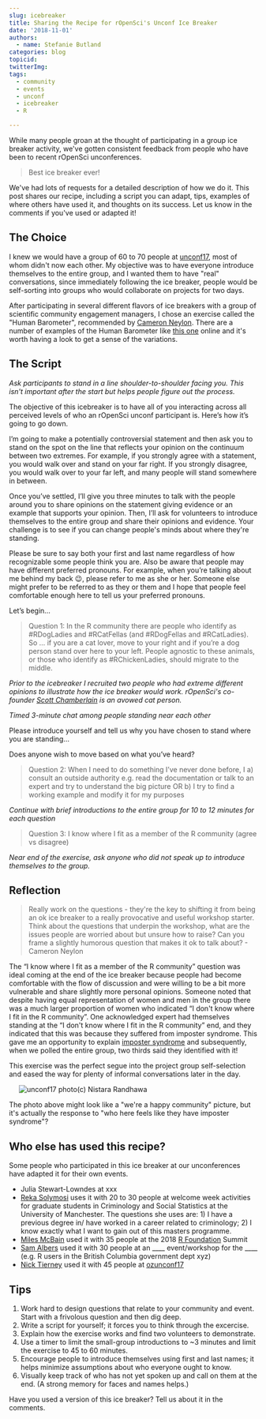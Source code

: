 ```yaml
---
slug: icebreaker
title: Sharing the Recipe for rOpenSci's Unconf Ice Breaker
date: '2018-11-01'
authors:
  - name: Stefanie Butland
categories: blog
topicid:
twitterImg:
tags:
  - community
  - events
  - unconf
  - icebreaker
  - R

---
```

While many people groan at the thought of participating in a group ice breaker activity, we've gotten consistent feedback from people who have been to recent rOpenSci unconferences.

> Best ice breaker ever!

We've had lots of requests for a detailed description of how we do it. This post shares our recipe, including a script you can adapt, tips, examples of where others have used it, and thoughts on its success. Let us know in the comments if you've used or adapted it!


## The Choice
I knew we would have a group of 60 to 70 people at [unconf17](https://ropensci.org/blog/2017/06/02/unconf2017/), most of whom didn't now each other. My objective was to have everyone introduce themselves to the entire group, and I wanted them to have "real" conversations, since immediately following the ice breaker, people would be self-sorting into groups who would collaborate on projects for two days.

After participating in several different flavors of ice breakers with a group of scientific community engagement managers, I chose an exercise called the "Human Barometer", recommended by [Cameron Neylon](https://twitter.com/cameronneylon). There are a number of examples of the Human Barometer like [this one](https://www.facinghistory.org/resource-library/teaching-strategies/barometer-taking-stand-controversial-issues) online and it's worth having a look to get a sense of the variations.

## The Script
*Ask participants to stand in a line shoulder-to-shoulder facing you. This isn't important after the start but helps people figure out the process.*

The objective of this icebreaker is to have all of you interacting across all perceived levels of who an rOpenSci unconf participant is. Here’s how it’s going to go down.

I’m going to make a potentially controversial statement and then ask you to stand on the spot on the line that reflects your opinion on the continuum between two extremes. For example, if you strongly agree with a statement, you would walk over and stand on your far right. If you strongly disagree, you would walk over to your far left, and many people will stand somewhere in between.

Once you’ve settled, I’ll give you three minutes to talk with the people around you to share opinions on the statement giving evidence or an example that supports your opinion. Then, I’ll ask for volunteers to introduce themselves to the entire group and share their opinions and evidence. Your challenge is to see if you can change people's minds about where they're standing.

Please be sure to say both your first and last name regardless of how recognizable some people think you are. Also be aware that people may have different preferred pronouns. For example, when you’re talking about me behind my back 😉, please refer to me as she or her. Someone else might prefer to be referred to as they or them and I hope that people feel comfortable enough here to tell us your preferred pronouns.

Let’s begin…

> Question 1: In the R community there are people who identify as #RDogLadies and #RCatFellas (and #RDogFellas and #RCatLadies). So … if you are a cat lover, move to your right and if you’re a dog person stand over here to your left. People agnostic to these animals, or those who identify as #RChickenLadies, should migrate to the middle.

*Prior to the icebreaker I recruited two people who had extreme different opinions to illustrate how the ice breaker would work. rOpenSci's co-founder [Scott Chamberlain](https://twitter.com/sckottie) is an avowed cat person.*

*Timed 3-minute chat among people standing near each other*

Please introduce yourself and tell us why you have chosen to stand where you are standing...

Does anyone wish to move based on what you’ve heard?

> Question 2: When I need to do something I’ve never done before, I a) consult an outside authority e.g. read the documentation or talk to an expert and try to understand the big picture OR b) I try to find a working example and modify it for my purposes

*Continue with brief introductions to the entire group for 10 to 12 minutes for each question*

> Question 3: I know where I fit as a member of the R community (agree vs disagree)

*Near end of the exercise, ask anyone who did not speak up to introduce themselves to the group.*

## Reflection

> Really work on the questions - they're the key to shifting it from being an ok ice breaker to a really provocative and useful workshop starter. Think about the questions that underpin the workshop, what are the issues people are worried about but unsure how to raise? Can you frame a slightly humorous question that makes it ok to talk about? - Cameron Neylon

The “I know where I fit as a member of the R community” question was ideal coming at the end of the ice breaker because people had become comfortable with the flow of discussion and were willing to be a bit more vulnerable and share slightly more personal opinions. Someone noted that despite having equal representation of women and men in the group there was a much larger proportion of women who indicated “I don't know where I fit in the R community”. One acknowledged expert had themselves standing at the “I don't know where I fit in the R community” end, and they indicated that this was because they suffered from imposter syndrome. This gave me an opportunity to explain [imposter syndrome](https://en.wikipedia.org/wiki/Impostor_syndrome) and subsequently, when we polled the entire group, two thirds said they identified with it!

This exercise was the perfect segue into the project group self-selection and eased the way for plenty of informal conversations later in the day.

<img src="/img/blog-images/2018-11-01-icebreaker/ropensci-unconf17-community-nistara-randhawa.jpg" alt="unconf17 photo(c) Nistara Randhawa" style="margin: 0px 20px;">

The photo above might look like a "we're a happy community" picture, but it's actually the response to "who here feels like they have imposter syndrome"?

## Who else has used this recipe?
Some people who participated in this ice breaker at our unconferences have adapted it for their own events.

- Julia Stewart-Lowndes at xxx
- [Reka Solymosi](https://twitter.com/r_solymosi) uses it with 20 to 30 people at welcome week activities for graduate students in Criminology and Social Statistics at the University of Manchester. The questions she uses are: 1) I have a previous degree in/ have worked in a career related to criminology; 2) I know exactly what I want to gain out of this masters programme.
- [Miles McBain](https://twitter.com/milesmcbain) used it with 35 people at the 2018 [R Foundation](https://www.r-project.org/foundation/) Summit
- [Sam Albers](https://twitter.com/big_bad_sam) used it with 30 people at an ____ event/workshop for the ____ (e.g. R users in the British Columbia government dept xyz)
- [Nick Tierney](https://twitter.com/nj_tierney) used it with 45 people at [ozunconf17](https://ropensci.org/blog/2017/10/31/ozunconf2017/)

## Tips
1. Work hard to design questions that relate to your community and event. Start with a frivolous question and then dig deep.
1. Write a script for yourself; it forces you to think through the excercise.
1. Explain how the exercise works and find two volunteers to demonstrate.
1. Use a timer to limit the small-group introductions to ~3 minutes and limit the exercise to 45 to 60 minutes.
1. Encourage people to introduce themselves using first and last names; it helps minimize assumptions about who everyone ought to know.
1. Visually keep track of who has not yet spoken up and call on them at the end. (A strong memory for faces and names helps.)

Have you used a version of this ice breaker? Tell us about it in the comments.
